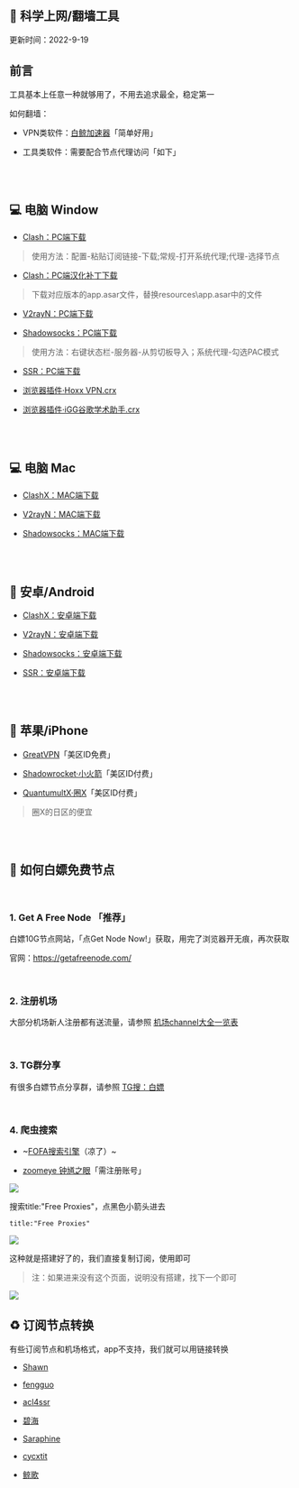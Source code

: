 ## :ocean: 科学上网/翻墙工具

更新时间：2022-9-19


## 前言

工具基本上任意一种就够用了，不用去追求最全，稳定第一

如何翻墙：

* VPN类软件：[白鲸加速器](https://www.bjchuhai.com/)「简单好用」

* 工具类软件：需要配合节点代理访问「如下」

</br>
</br>

## :computer: 电脑 Window


* [Clash：PC端下载](https://github.com/Fndroid/clash_for_windows_pkg/releases)

> 使用方法：配置-粘贴订阅链接-下载;常规-打开系统代理;代理-选择节点


* [Clash：PC端汉化补丁下载](https://github.com/BoyceLig/Clash_Chinese_Patch/releases)


> 下载对应版本的app.asar文件，替换resources\app.asar中的文件



* [V2rayN：PC端下载](https://github.com/2dust/v2rayN/releases)


* [Shadowsocks：PC端下载](https://github.com/shadowsocks/shadowsocks-windows/releases)

> 使用方法：右键状态栏-服务器-从剪切板导入；系统代理-勾选PAC模式


* [SSR：PC端下载](https://github.com/shadowsocksr-rm/shadowsocksr-csharp/releases)


* [浏览器插件·Hoxx VPN.crx](https://dzp.lanzouy.com/ih2uz052glwh)


* [浏览器插件·iGG谷歌学术助手.crx](https://dzp.lanzouy.com/igSY9xk2asd)



</br>
</br>





## :computer: 电脑 Mac

* [ClashX：MAC端下载](https://github.com/yichengchen/clashX/releases)


* [V2rayN：MAC端下载](https://github.com/yanue/V2rayU/releases)


* [Shadowsocks：MAC端下载](https://github.com/shadowsocks/ShadowsocksX-NG/releases/)


</br>
</br>


## :iphone: 安卓/Android



* [ClashX：安卓端下载](https://github.com/Kr328/ClashForAndroid/releases)


* [V2rayN：安卓端下载](https://github.com/2dust/v2rayNG/releases)


* [Shadowsocks：安卓端下载](https://github.com/shadowsocks/shadowsocks-android/releases)


* [SSR：安卓端下载](https://github.com/shadowsocksrr/shadowsocksr-android/releases)





</br>
</br>

## :apple: 苹果/iPhone



* [GreatVPN](https://apps.apple.com/us/app/id1603206726)「美区ID免费」

* [Shadowrocket·小火箭](https://apps.apple.com/us/app/shadowrocket/id932747118)「美区ID付费」

* [QuantumultX·圈X](https://apps.apple.com/us/app/quantumult-x/id1443988620)「美区ID付费」

> 圈X的日区的便宜


</br>
</br>





## :dolphin: 如何白嫖免费节点


</br>


### 1. Get A Free Node 「推荐」

白嫖10G节点网站，「点Get Node Now!」获取，用完了浏览器开无痕，再次获取

官网：https://getafreenode.com/

</br>




### 2. 注册机场

大部分机场新人注册都有送流量，请参照 [机场channel大全一览表](https://github.com/Yiov/notes/tree/main/channel)

</br>




### 3. TG群分享

有很多白嫖节点分享群，请参照 [TG搜：白嫖](https://tgsou.me/findtg/?keyword=%E7%99%BD%E5%AB%96)

</br>





### 4. 爬虫搜索

* ~[FOFA搜索引擎](https://fofa.so/)（凉了）~


* [zoomeye 钟馗之眼](https://www.zoomeye.org/)「需注册账号」


![](https://ghproxy.com/https://raw.githubusercontent.com/Yiov/notes/main/proxy/zoomeye.png)

搜索title:"Free Proxies"，点黑色小箭头进去

    title:"Free Proxies"

![](https://ghproxy.com/https://raw.githubusercontent.com/Yiov/notes/main/proxy/zoomeye-1.png)


这种就是搭建好了的，我们直接复制订阅，使用即可

> 注：如果进来没有这个页面，说明没有搭建，找下一个即可

![](https://ghproxy.com/https://raw.githubusercontent.com/Yiov/notes/main/proxy/zoomeye-2.png)





## :recycle: 订阅节点转换

有些订阅节点和机场格式，app不支持，我们就可以用链接转换


* [Shawn](https://dove.589669.xyz/web)

* [fengguo](https://sub.feng666.tk/)

* [acl4ssr](https://acl4ssr-sub.github.io/)

* [碧海](https://sub.bihai.cf/)

* [Saraphine](https://sub.saraphine.cf/)

* [cycxtit](https://subs.cycxtit.ga/)

* [鲸歌](https://sub.tsutsu.cc/)



